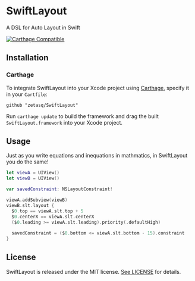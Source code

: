# SwiftLayout

A DSL for Auto Layout in Swift

[![Carthage Compatible](https://img.shields.io/badge/Carthage-compatible-4BC51D.svg?style=flat)](https://github.com/Carthage/Carthage)

## Installation
### Carthage
To integrate SwiftLayout into your Xcode project using [Carthage](https://github.com/Carthage/Carthage), specify it in your `Cartfile`:

```ogdl
github "zetasq/SwiftLayout"
```

Run `carthage update` to build the framework and drag the built `SwiftLayout.framework` into your Xcode project.

## Usage

Just as you write equations and inequations in mathmatics, in SwiftLayout you do the same!

```swift
let viewA = UIView()
let viewB = UIView()

var savedConstraint: NSLayoutConstraint!

viewA.addSubview(viewB)
viewB.slt.layout {
  $0.top == viewA.slt.top + 5
  $0.centerX == viewA.slt.centerX
  ($0.leading >= viewA.slt.leading).priority(.defaultHigh)
  
  savedConstraint = ($0.bottom <= viewA.slt.bottom - 15).constraint
}
```

## License

SwiftLayout is released under the MIT license. [See LICENSE](https://github.com/zetasq/SwiftLayout/blob/master/LICENSE) for details.
